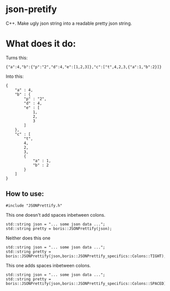 # json-pretify
C++. Make ugly json string into a readable pretty json string.

# What does it do:

Turns this:
    
    {"a":4,"b":{"p":"2","d":4,"e":[1,2,3]},"c":["t",4,2,3,{"a":1,"b":2}]}
    
Into this:

    {
        "a" : 4,
        "b" : {
            "p" : "2",
            "d" : 4,
            "e" : [
                1,
                2,
                3
            ]
        },
        "c" : [
            "t",
            4,
            2,
            3,
            {
                "a" : 1,
                "b" : 2
            }
        ]
    }

## How to use:

    #include "JSONPrettify.h"
    
  This one doesn't add spaces inbetween colons.
  
    std::string json = "... some json data ...";
    std::string pretty = boris::JSONPrettify(json);
  
  Neither does this one
  
    std::string json = "... some json data ...";
    std::string pretty = boris::JSONPrettify(json,boris::JSONPrettify_specifics::Colons::TIGHT);
    
  This one adds spaces inbetween colons.
  
    std::string json = "... some json data ...";
    std::string pretty = boris::JSONPrettify(json,boris::JSONPrettify_specifics::Colons::SPACED);
